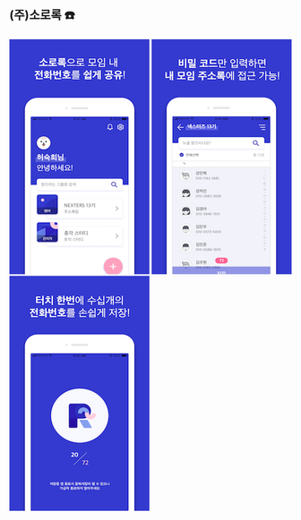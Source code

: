## (주)소로록 ☎️

### 
![텍스트목록](./screenshot/sororok1.png)
![텍스트목록](./screenshot/sororok2.png)
![텍스트목록](./screenshot/sororok3.png)
